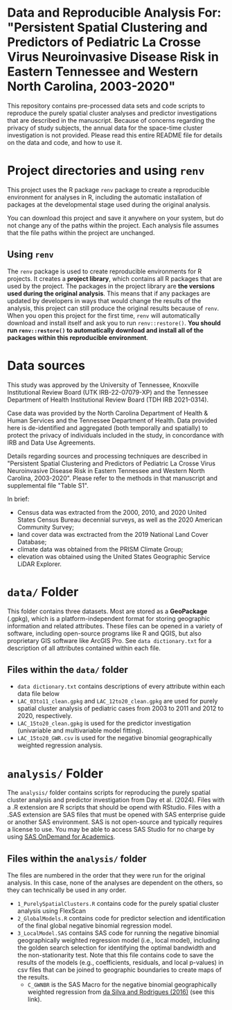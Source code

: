 # Data and Reproducible Analysis For: "Persistent Spatial Clustering and Predictors of Pediatric La Crosse Virus Neuroinvasive Disease Risk in Eastern Tennessee and Western North Carolina, 2003-2020"

This repository contains pre-processed data sets and code scripts to reproduce the purely spatial cluster analyses and predictor investigations that are described in the manuscript. Because of concerns regarding the privacy of study subjects, the annual data for the space-time cluster investigation is not provided. Please read this entire README file for details on the data and code, and how to use it. 

# Project directories and using `renv`

This project uses the R package `renv` package to create a reproducible environment for analyses in R, including the automatic installation of packages at the developmental stage used during the original analysis. 

You can download this project and save it anywhere on your system, but do not change any of the paths within the project. Each analysis file assumes that the file paths within the project are unchanged.

## Using `renv`

The `renv` package is used to create reproducible environments for R projects. It creates a **project library**, which contains all R packages that are used by the project. The packages in the project library are **the versions used during the original analysis**. This means that if any packages are updated by developers in ways that would change the results of the analysis, this project can still produce the original results because of `renv`. When you open this project for the first time, `renv` will automatically download and install itself and ask you to run `renv::restore()`. **You should run `renv::restore()` to automatically download and install all of the packages within this reproducible environment**. 

# Data sources

This study was approved by the University of Tennessee, Knoxville Institutional Review Board (UTK IRB-22-07079-XP) and the Tennessee Department of Health Institutional Review Board (TDH IRB 2021-0314).

Case data was provided by the North Carolina Department of Health & Human Services and the Tennessee Department of Health. Data provided here is de-identified and aggregated (both temporally and spatially) to protect the privacy of individuals included in the study, in concordance with IRB and Data Use Agreements. 

Details regarding sources and processing techniques are described in "Persistent Spatial Clustering and Predictors of Pediatric La Crosse Virus Neuroinvasive Disease Risk in Eastern Tennessee and Western North Carolina, 2003-2020". Please refer to the methods in that manuscript and supplemental file "Table S1". 

In brief: 
- Census data was extracted from the 2000, 2010, and 2020 United States Census Bureau decennial surveys, as well as the 2020 American Community Survey; 
- land cover data was exctracted from the 2019 National Land Cover Database; 
- climate data was obtained from the PRISM Climate Group; 
- elevation was obtained using the United States Geographic Service LiDAR Explorer. 

# `data/` Folder

This folder contains three datasets. Most are stored as a **GeoPackage** (.gpkg), which is a platform-independent format for storing geographic information and related attributes. These files can be opened in a variety of software, including open-source programs like R and QGIS, but also proprietary GIS software like ArcGIS Pro. See `data dictionary.txt` for a description of all attributes contained within each file. 

## Files within the `data/` folder

- `data dictionary.txt` contains descriptions of every attribute within each data file below
- `LAC_03to11_clean.gpkg` and `LAC_12to20_clean.gpkg` are used for purely spatial cluster analysis of pediatric cases from 2003 to 2011 and 2012 to 2020, respectively. 
- `LAC_15to20_clean.gpkg` is used for the predictor investigation (univariable and multivariable model fitting).  
- `LAC_15to20_GWR.csv` is used for the negative binomial geographically weighted regression analysis. 

# `analysis/` Folder

The `analysis/` folder contains scripts for reproducing the purely spatial cluster analysis and predictor investigation from Day et al. (2024). Files with a .R extension are R scripts that should be opend with RStudio. Files with a .SAS extension are SAS files that must be opened with SAS enterprise guide or another SAS environment. SAS is not open-source and typically requires a license to use. You may be able to access SAS Studio for no charge by using [SAS OnDemand for Academics](https://welcome.oda.sas.com/). 

## Files within the `analysis/` folder

The files are numbered in the order that they were run for the original analysis. In this case, none of the analyses are dependent on the others, so they can technically be used in any order.

- `1_PurelySpatialClusters.R` contains code for the purely spatial cluster analysis using FlexScan
- `2_GlobalModels.R` contains code for predictor selection and identification of the final global negative binomial regression model.  
- `3_LocalModel.SAS` contains SAS code for running the negative binomial geographically weighted regression model (i.e., local model), including the golden search selection for identifying the optimal bandwidth and the non-stationarity test. Note that this file contains code to save the results of the models (e.g., coefficients, residuals, and local p-values) in csv files that can be joined to geographic boundaries to create maps of the results. 
    - `C_GWNBR` is the SAS Macro for the negative binomial geographically weighted regression from [da Silva and Rodrigues (2016)](https://chat.openai.com/c/a6c4169e-cd13-48f9-9e7f-27df47bd29de) (see this link). 

